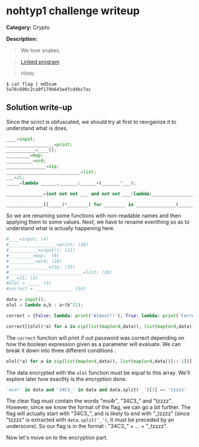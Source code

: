 # nohtyp1 challenge writeup

**Category:** Crypto

**Description:**

> We love snakes.

> [Linked program](./nohtyp1.py)

> Hints:
```
$ cat flag | md5sum
5a76c600c2ca0f179b643a4fcd4bc7ac
```


## Solution write-up

Since the scrict is obfuscated, we should try at first to reorganize it to understand what is does.

```python
____=input;
__________________=print;
___________=____();
_________=map;
__________=ord;
_______________=zip;
____________________________=list;
___=21;
_____=lambda ______,_______:______+(_______^___);

______________={not not not ___ and not not ___:lambda:__________________('\x41\x6c\x6d\x6f\x73\x74\x21\x21'),not not ___ and not not ___:lambda:__________________('\x43\x6f\x72\x72\x65\x63\x74\x21')};

______________[[_____(*________) for ________ in _______________(____________________________(_________(__________,___________)),____________________________(_________(__________,___________))[::-1])][::-1]==[160,155,208,160,190,215,237,134,210,126,212,222,224,238,128,240,164,213,183,192,162,178,163,162] and 'mo4r' in ___________ and '34C3_' in ___________ and ___________.split('_')[3] == 'tzzzz']()
```

So we are renaming some functions with non-readable names and then applying them to some values. Next, we have to rename everithing so as to understand what is actually happening here.

```python
#____=input; (4)
#__________________=print; (18)
#___________=input(); (11)
#_________=map;  (9)
#__________=ord; (10)
#_______________=zip; (15)
#____________________________=list; (28)
#___=21; (3)
#olol = _____ (5)
#correct = ______________ (14)

data = input();
olol = lambda a,b : a+(b^21);

correct = {False: lambda: print('Almost!!'), True: lambda: print('Correct!')};

correct[[olol(*a) for a in zip(list(map(ord,data)), list(map(ord,data))[::-1])][::-1]==[160,155,208,160,190,215,237,134,210,126,212,222,224,238,128,240,164,213,183,192,162,178,163,162] and 'mo4r' in data and '34C3_' in data and data.split('_')[3] == 'tzzzz']()
```

The `correct` function will print if out password was correct depending on how the boolean expression given as a parameter will evaluate. We can break it down into three different conditions :

```python
olol(*a) for a in zip(list(map(ord,data)), list(map(ord,data))[::-1])][::-1] == [160,155,208,160,190,215,237,134,210,126,212,222,224,238,128,240,164,213,183,192,162,178,163,162]
```
The data encrypted with the `olol` function must be equal to this array. We'll explore later how exactlty is the encryption done.

```python
'mo4r' in data and '34C3_' in data and data.split('_')[3] == 'tzzzz'
```
The clear flag must contain the words "mo4r", "34C3\_" and "tzzzz". However, since we know the format of the flag, we can go a bit further. The flag will actually start with "34C3\_", and is likely to end with "\_tzzzz" (since "tzzzz" is extracted with `data.split('_')`, it must be preceded by an underscore). So our flag is in the format : "34C3\_" + ... + "\_tzzzz".


Now let's move on to the encryption part.
